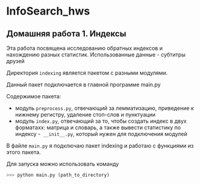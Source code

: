 # InfoSearch_hws

## Домашняя работа 1. Индексы

Эта работа посвящена исследованию обратных индексов и нахождению разных статистик. 
Использованные данные - субтитры друзей

Директория ```indexing``` является пакетом с разными модулями.

Данный пакет подключается в главной программе main.py

Содержимое пакета: 
- модуль ```preprocess.py```, отвечающий за лемматизацию, приведение к нижнему регистру, удаление стоп-слов и пунктуации
- модуль ```index.py```, отвечающий за то, чтобы создать индекс в двух форматахх: матрица и словарь, а также вывести статистику по индексу
-``` __init__.py```, который нужен для подключения модулей

В файле ```main.py``` я подключаю пакет indexing и работаю с функциями из этого пакета.

Для запуска можно использовать команду 
```python
>>> python main.py (path_to_directory)
```
